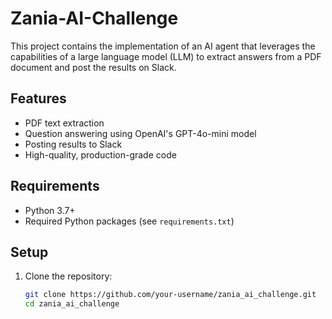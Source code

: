 # Zania-AI-Challenge

This project contains the implementation of an AI agent that leverages the capabilities of a large language model (LLM) to extract answers from a PDF document and post the results on Slack.

## Features
- PDF text extraction
- Question answering using OpenAI's GPT-4o-mini model
- Posting results to Slack
- High-quality, production-grade code

## Requirements
- Python 3.7+
- Required Python packages (see `requirements.txt`)

## Setup
1. Clone the repository:
   ```bash
   git clone https://github.com/your-username/zania_ai_challenge.git
   cd zania_ai_challenge
